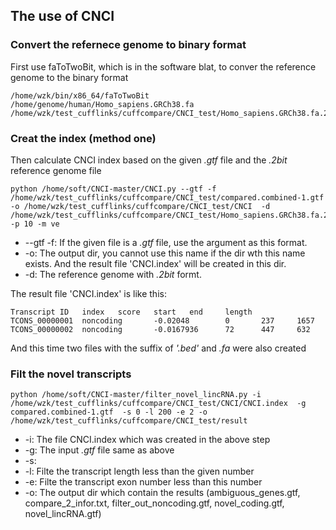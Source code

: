 
## The use of CNCI
### Convert the refernece genome to binary format
First use faToTwoBit, which is in the software blat, to conver the reference genome to the binary format
```
/home/wzk/bin/x86_64/faToTwoBit /home/genome/human/Homo_sapiens.GRCh38.fa /home/wzk/test_cufflinks/cuffcompare/CNCI_test/Homo_sapiens.GRCh38.fa.2bit
```
### Creat the index (method one)

Then calculate CNCI index based on the given *.gtf* file and the *.2bit* reference genome file 
```
python /home/soft/CNCI-master/CNCI.py --gtf -f /home/wzk/test_cufflinks/cuffcompare/CNCI_test/compared.combined-1.gtf -o /home/wzk/test_cufflinks/cuffcompare/CNCI_test/CNCI  -d /home/wzk/test_cufflinks/cuffcompare/CNCI_test/Homo_sapiens.GRCh38.fa.2bit  -p 10 -m ve
```
* --gtf -f: If the given file is a *.gtf* file, use the argument as this format.
* -o: The output dir, you cannot use this name if the dir wth this name exists. And the result file 'CNCI.index' will be created in this dir.
* -d: The reference genome with *.2bit* formt. 

The result file 'CNCI.index' is like this:
```
Transcript ID   index   score   start   end     length
TCONS_00000001  noncoding       -0.02048        0       237     1657
TCONS_00000002  noncoding       -0.0167936      72      447     632
```
And this time two files with the suffix of *'.bed'* and *.fa* were also created

### Filt the novel transcripts

```
python /home/soft/CNCI-master/filter_novel_lincRNA.py -i  /home/wzk/test_cufflinks/cuffcompare/CNCI_test/CNCI/CNCI.index  -g compared.combined-1.gtf  -s 0 -l 200 -e 2 -o /home/wzk/test_cufflinks/cuffcompare/CNCI_test/result
```
* -i: The file CNCI.index which was created in the above step
* -g: The input  *.gtf* file same as above
* -s:
* -l: Filte the transcript length less than the given number
* -e: Filte the transcript exon number less than this number
* -o: The output dir which contain the results (ambiguous_genes.gtf, compare_2_infor.txt, filter_out_noncoding.gtf, novel_coding.gtf, novel_lincRNA.gtf)
